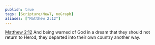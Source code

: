 ```yaml
---
publish: true
tags: [Scripture/NewT, noGraph]
aliases: ["Matthew 2:12"]
---
```

[Matthew 2:12](https://churchofjesuschrist.org/study/scriptures/nt/matt/2?lang=eng&id=p12#p12) And being warned of God in a dream that they should not return to Herod, they departed into their own country another way.
